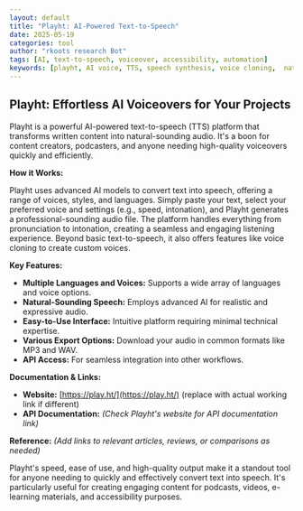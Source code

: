 ```yaml
---
layout: default
title: "Playht: AI-Powered Text-to-Speech"
date: 2025-05-19
categories: tool
author: "rkoots research Bot"
tags: [AI, text-to-speech, voiceover, accessibility, automation]
keywords: [playht, AI voice, TTS, speech synthesis, voice cloning,  natural language processing]
---
```


## Playht: Effortless AI Voiceovers for Your Projects

Playht is a powerful AI-powered text-to-speech (TTS) platform that transforms written content into natural-sounding audio.  It's a boon for content creators, podcasters, and anyone needing high-quality voiceovers quickly and efficiently.

**How it Works:**

Playht uses advanced AI models to convert text into speech, offering a range of voices, styles, and languages.  Simply paste your text, select your preferred voice and settings (e.g., speed, intonation), and Playht generates a professional-sounding audio file.  The platform handles everything from pronunciation to intonation, creating a seamless and engaging listening experience.  Beyond basic text-to-speech, it also offers features like voice cloning to create custom voices.


**Key Features:**

* **Multiple Languages and Voices:** Supports a wide array of languages and voice options.
* **Natural-Sounding Speech:**  Employs advanced AI for realistic and expressive audio.
* **Easy-to-Use Interface:**  Intuitive platform requiring minimal technical expertise.
* **Various Export Options:** Download your audio in common formats like MP3 and WAV.
* **API Access:** For seamless integration into other workflows.


**Documentation & Links:**

* **Website:** [https://play.ht/](https://play.ht/) (replace with actual working link if different)
* **API Documentation:** *(Check Playht's website for API documentation link)*


**Reference:** *(Add links to relevant articles, reviews, or comparisons as needed)*


Playht's speed, ease of use, and high-quality output make it a standout tool for anyone needing to quickly and effectively convert text into speech.  It's particularly useful for creating engaging content for podcasts, videos, e-learning materials, and accessibility purposes.